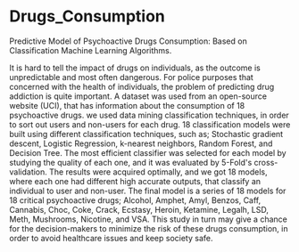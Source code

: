 # Drugs_Consumption
Predictive Model of Psychoactive Drugs Consumption: Based on Classification Machine Learning Algorithms.

 It is hard to tell the impact of drugs on individuals, as the outcome is unpredictable and most often dangerous. For police purposes that concerned with the health of individuals, the problem of predicting drug addiction is quite important. A dataset was used from an open-source website (UCI), that has information about the consumption of 18 psychoactive drugs. we used data mining classification techniques, in order to sort out users and non-users for each drug.  18 classification models were built using different classification techniques, such as; Stochastic gradient descent, Logistic Regression, k-nearest neighbors, Random Forest, and Decision Tree. The most efficient classifier was selected for each model by studying the quality of each one, and it was evaluated by 5-Fold's cross-validation. The results were acquired optimally, and we got 18 models, where each one had different high accurate outputs, that classify an individual to user and non-user. The final model is a series of 18 models for 18 critical psychoactive drugs; Alcohol, Amphet, Amyl, Benzos, Caff, Cannabis, Choc, Coke, Crack, Ecstasy, Heroin, Ketamine, Legalh, LSD, Meth, Mushrooms, Nicotine, and VSA. This study in turn may give a chance for the decision-makers to minimize the risk of these drugs consumption, in order to avoid healthcare issues and keep society safe.
